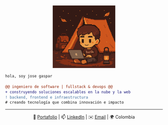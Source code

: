 <p align="center">
  <img src="/imagen.png" alt="avatar" height="200"/>
</p>

```diff
hola, soy jose gaspar

@@ ingeniero de software | fullstack & devops @@
+ construyendo soluciones escalables en la nube y la web
! backend, frontend e infraestructura
# creando tecnología que combina innovación e impacto
```

---
<p align="center"> 🐼 <a href="https://www.devgaspar.me/">Portafolio</a> | 📫 <a href="https://www.linkedin.com/in/devgaspar">LinkedIn</a> | ✉️ <a href="mailto:jgasparlopez29@gmail.com">Email</a> | 🌍 Colombia </p>
